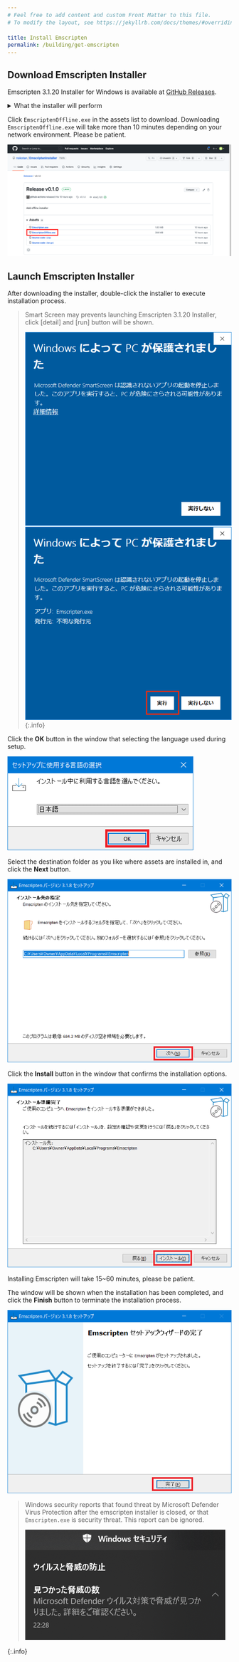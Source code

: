 ```yaml
---
# Feel free to add content and custom Front Matter to this file.
# To modify the layout, see https://jekyllrb.com/docs/themes/#overriding-theme-defaults

title: Install Emscripten
permalink: /building/get-emscripten
---
```


## Download Emscripten Installer

Emscripten 3.1.20 Installer for Windows is available at [GitHub Releases](https://github.com/nokotan/EmscriptenInstaller/releases/latest).

<details markdown="block"><summary>What the installer will perform</summary>

This Installer will download following tools in your develop environment.

- Emscripten 3.1.20
- Clang Compiler Front End
- Node
- Python

</details>

Click `EmscriptenOffline.exe` in the assets list to download.
Downloading `EmscriptenOffline.exe` will take more than 10 minutes depending on your network environment.
Please be patient.

![EmscriptenInstallerGitHub](/assets/img/building/install-emscripten/EmscriptenInstallerGitHub.png)

## Launch Emscripten Installer

After downloading the installer, double-click the installer to execute installation process.

> Smart Screen may prevents launching Emscripten 3.1.20 Installer, click \[detail\] and \[run\] button will be shown.
>
> ![SmartScreen1](/assets/img/building/install-siv3d/SmartScreenGuard1.png)
> ![SmartScreen2](/assets/img/building/install-emscripten/smart-screen-guard-again.png)
{:.info}

Click the **OK** button in the window that selecting the language used during setup.

![EmscriptenInstaller1.png](/assets/img/building/install-emscripten/EmscriptenInstaller1.png)

Select the destination folder as you like where assets are installed in, and click the **Next** button.

![EmscriptenInstaller2.png](/assets/img/building/install-emscripten/EmscriptenInstaller2.png)

Click the **Install** button in the window that confirms the installation options.

![EmscriptenInstaller3.png](/assets/img/building/install-emscripten/EmscriptenInstaller3.png)

Installing Emscripten will take 15~60 minutes, please be patient.

The window will be shown when the installation has been completed, and click the **Finish** button to terminate the installation process.

![EmscriptenInstaller4.png](/assets/img/building/install-emscripten/EmscriptenInstaller4.png)

>
> Windows security reports that found threat by Microsoft Defender Virus Protection after the emscripten installer is closed,
> or that `Emscripten.exe` is security threat.
> This report can be ignored.
>
> ![EmscriptenInstaller5.png](/assets/img/building/install-emscripten/EmscriptenInstaller5.png)
>
{:.info}
